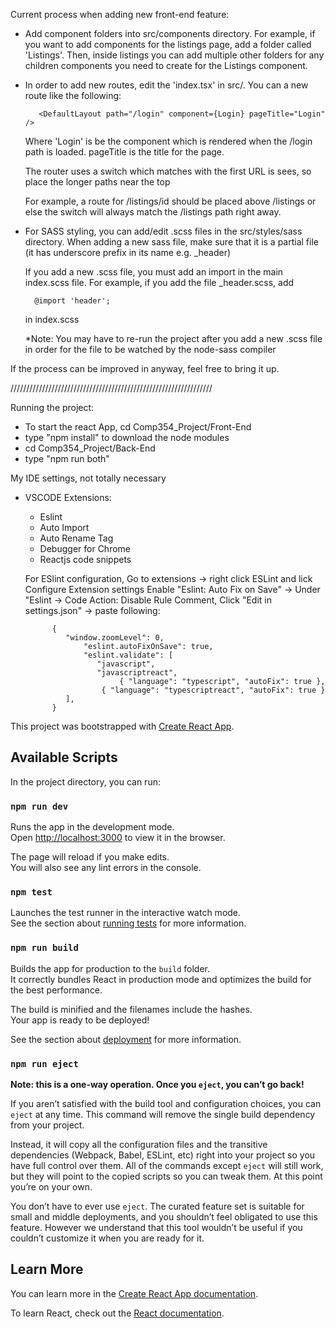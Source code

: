 Current process when adding new front-end feature:

- Add component folders into src/components directory. 
	For example, if you want to add components for the listings page, add a folder called 'Listings'.
	Then, inside listings you can add multiple other folders for any children components you need to create for the Listings 		component.

- In order to add new routes, edit the 'index.tsx' in src/. 
	You can a new route like the following:    
	
	     <DefaultLayout path="/login" component={Login} pageTitle="Login" />
	      
	Where 'Login' is be the component which is rendered when the /login path is loaded.
	pageTitle is the title for the page.
	
	The router uses a switch which matches with the first URL is sees, so place the longer paths near the top
	
	For example, a route for /listings/id should be placed above /listings or else the switch will always match the /listings path 		right away.
	
- For SASS styling, you can add/edit .scss files in the src/styles/sass directory.
	When adding a new sass file, make sure that it is a partial file (it has underscore prefix in its name e.g. _header)
	
	If you add a new .scss file, you must add an import in the main index.scss file.
	For example, if you add the file _header.scss, add 
	
		@import 'header'; 
	
	in index.scss
	
	*Note: You may have to re-run the project after you add a new .scss file in order for the file to be watched by the node-sass 		compiler

If the process can be improved in anyway, feel free to bring it up.

////////////////////////////////////////////////////////////////


Running the project:
- To start the react App, cd Comp354_Project/Front-End
- type "npm install" to download the node modules
- cd Comp354_Project/Back-End 
- type "npm run both" 

My IDE settings, not totally necessary 

- VSCODE
	Extensions:
	- Eslint 
	- Auto Import 
	- Auto Rename Tag
	- Debugger for Chrome 
	- Reactjs code snippets
	
	For ESlint configuration, Go to extensions
	  -> right click ESLint and lick Configure Extension settings 
	       Enable "Eslint: Auto Fix on Save" 
		 ->  Under "Eslint -> Code Action: Disable Rule Comment, Click "Edit in settings.json" 
                   -> paste following: 
				
			{
   			   "window.zoomLevel": 0,
   		           "eslint.autoFixOnSave": true,
   		           "eslint.validate": [
       			      "javascript",
       			      "javascriptreact",
       		               { "language": "typescript", "autoFix": true },
      			       { "language": "typescriptreact", "autoFix": true }
   			   ],
			}

This project was bootstrapped with [Create React App](https://github.com/facebook/create-react-app).

## Available Scripts

In the project directory, you can run:

### `npm run dev`

Runs the app in the development mode.<br />
Open [http://localhost:3000](http://localhost:3000) to view it in the browser.

The page will reload if you make edits.<br />
You will also see any lint errors in the console.

### `npm test`

Launches the test runner in the interactive watch mode.<br />
See the section about [running tests](https://facebook.github.io/create-react-app/docs/running-tests) for more information.

### `npm run build`

Builds the app for production to the `build` folder.<br />
It correctly bundles React in production mode and optimizes the build for the best performance.

The build is minified and the filenames include the hashes.<br />
Your app is ready to be deployed!

See the section about [deployment](https://facebook.github.io/create-react-app/docs/deployment) for more information.

### `npm run eject`

**Note: this is a one-way operation. Once you `eject`, you can’t go back!**

If you aren’t satisfied with the build tool and configuration choices, you can `eject` at any time. This command will remove the single build dependency from your project.

Instead, it will copy all the configuration files and the transitive dependencies (Webpack, Babel, ESLint, etc) right into your project so you have full control over them. All of the commands except `eject` will still work, but they will point to the copied scripts so you can tweak them. At this point you’re on your own.

You don’t have to ever use `eject`. The curated feature set is suitable for small and middle deployments, and you shouldn’t feel obligated to use this feature. However we understand that this tool wouldn’t be useful if you couldn’t customize it when you are ready for it.

## Learn More

You can learn more in the [Create React App documentation](https://facebook.github.io/create-react-app/docs/getting-started).

To learn React, check out the [React documentation](https://reactjs.org/).
